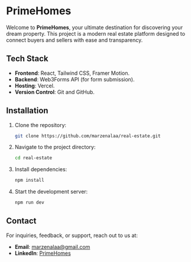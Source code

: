 # PrimeHomes

Welcome to **PrimeHomes**, your ultimate destination for discovering your dream property. This project is a modern real estate platform designed to connect buyers and sellers with ease and transparency.

## Tech Stack

- **Frontend**: React, Tailwind CSS, Framer Motion.
- **Backend**: Web3Forms API (for form submission).
- **Hosting**: Vercel.
- **Version Control**: Git and GitHub.

## Installation

1. Clone the repository:

   ```bash
   git clone https://github.com/marzenalaa/real-estate.git
   ```

2. Navigate to the project directory:

   ```bash
   cd real-estate
   ```

3. Install dependencies:

   ```bash
   npm install
   ```

4. Start the development server:

   ```bash
   npm run dev
   ```

## Contact

For inquiries, feedback, or support, reach out to us at:

- **Email**: marzenalaa@gmail.com
- **LinkedIn**: [PrimeHomes](https://www.linkedin.com/in/marzen-alaaeddine/)
